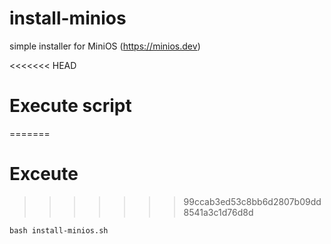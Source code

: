 # install-minios
simple installer for MiniOS (https://minios.dev)


<<<<<<< HEAD
# Execute script
=======
# Exceute
>>>>>>> 99ccab3ed53c8bb6d2807b09dd8541a3c1d76d8d

    bash install-minios.sh
